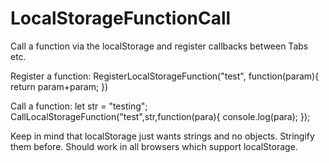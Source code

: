 # LocalStorageFunctionCall
Call a function via the localStorage and register callbacks between Tabs etc.

Register a function:
	RegisterLocalStorageFunction("test", function(param){
      return param+param;
    })
		
Call a function:
	let str = "testing";
	CallLocalStorageFunction("test",str,function(para){
		console.log(para);
		});
		
Keep in mind that localStorage just wants strings and no objects. Stringify them before.
Should work in all browsers which support localStorage.
